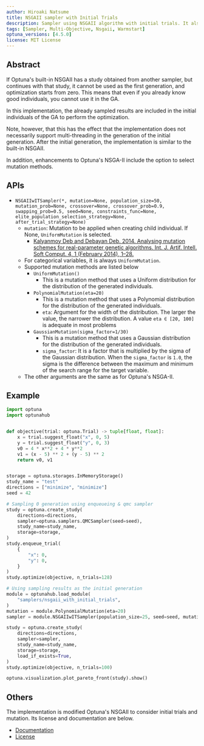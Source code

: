 ```yaml
---
author: Hiroaki Natsume
title: NSGAII sampler with Initial Trials
description: Sampler using NSGAII algorithm with initial trials. It also supports the selection of mutation methods.
tags: [Sampler, Multi-Objective, Nsgaii, Warmstart]
optuna_versions: [4.5.0]
license: MIT License
---
```


## Abstract

If Optuna's built-in NSGAII has a study obtained from another sampler, but continues with that study, it cannot be used as the first generation, and optimization starts from zero.
This means that even if you already know good individuals, you cannot use it in the GA.

In this implementation, the already sampled results are included in the initial individuals of the GA to perform the optimization.

Note, however, that this has the effect that the implementation does not necessarily support multi-threading in the generation of the initial generation.
After the initial generation, the implementation is similar to the built-in NSGAII.

In addition, enhancements to Optuna's NSGA-II include the option to select mutation methods.

## APIs

- `NSGAIIwITSampler(*, mutation=None, population_size=50, mutation_prob=None, crossover=None, crossover_prob=0.9, swapping_prob=0.5, seed=None, constraints_func=None, elite_population_selection_strategy=None, after_trial_strategy=None)`
  - `mutation`: Mutation to be applied when creating child individual. If None, `UniformMutation` is selected.
    - [Kalyanmoy Deb and Debayan Deb. 2014. Analysing mutation schemes for real-parameter genetic algorithms. Int. J. Artif. Intell. Soft Comput. 4, 1 (February 2014), 1–28.](https://doi.org/10.1504/IJAISC.2014.059280)
  - For categorical variables, it is always `UniformMutation`.
  - Supported mutation methods are listed below
    - `UniformMutation()`
      - This is a mutation method that uses a Uniform distribution for the distribution of the generated individuals.
    - `PolynomialMutation(eta=20)`
      - This is a mutation method that uses a Polynomial distribution for the distribution of the generated individuals.
      - `eta`: Argument for the width of the distribution. The larger the value, the narrower the distribution. A value `eta ∈ [20, 100]` is adequate in most problems
    - `GaussianMutation(sigma_factor=1/30)`
      - This is a mutation method that uses a Gaussian distribution for the distribution of the generated individuals.
      - `sigma_factor`: It is a factor that is multiplied by the sigma of the Gaussian distribution. When the `sigma_factor` is `1.0`, the sigma is the difference between the maximum and minimum of the search range for the target variable.
  - The other arguments are the same as for Optuna's NSGA-II.

## Example

```python
import optuna
import optunahub


def objective(trial: optuna.Trial) -> tuple[float, float]:
    x = trial.suggest_float("x", 0, 5)
    y = trial.suggest_float("y", 0, 3)
    v0 = 4 * x**2 + 4 * y**2
    v1 = (x - 5) ** 2 + (y - 5) ** 2
    return v0, v1


storage = optuna.storages.InMemoryStorage()
study_name = "test"
directions = ["minimize", "minimize"]
seed = 42

# Sampling 0 generation using enqueueing & qmc sampler
study = optuna.create_study(
    directions=directions,
    sampler=optuna.samplers.QMCSampler(seed=seed),
    study_name=study_name,
    storage=storage,
)
study.enqueue_trial(
    {
        "x": 0,
        "y": 0,
    }
)
study.optimize(objective, n_trials=128)

# Using sampling results as the initial generation
module = optunahub.load_module(
    "samplers/nsgaii_with_initial_trials",
)
mutation = module.PolynomialMutation(eta=20)
sampler = module.NSGAIIwITSampler(population_size=25, seed=seed, mutation=mutation)

study = optuna.create_study(
    directions=directions,
    sampler=sampler,
    study_name=study_name,
    storage=storage,
    load_if_exists=True,
)
study.optimize(objective, n_trials=100)

optuna.visualization.plot_pareto_front(study).show()
```

## Others

The implementation is modified Optuna's NSGAII to consider initial trials and mutation. Its license and documentation are below.

- [Documentation](https://optuna.readthedocs.io/en/stable/reference/samplers/generated/optuna.samplers.NSGAIISampler.html)
- [License](https://github.com/optuna/optuna/blob/master/LICENSE)
